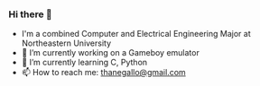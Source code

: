 ### Hi there 👋

- I'm a combined Computer and Electrical Engineering Major at Northeastern University
- 🔭 I’m currently working on a Gameboy emulator
- 🌱 I’m currently learning C, Python
- 📫 How to reach me: thanegallo@gmail.com
